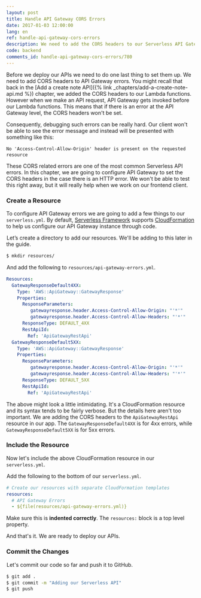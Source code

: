 ```yaml
---
layout: post
title: Handle API Gateway CORS Errors
date: 2017-01-03 12:00:00
lang: en
ref: handle-api-gateway-cors-errors
description: We need to add the CORS headers to our Serverless API Gateway endpoint to handle 4xx and 5xx errors. This is to handle the case where our Lambda functions are not being invoked. 
code: backend
comments_id: handle-api-gateway-cors-errors/780
---
```


Before we deploy our APIs we need to do one last thing to set them up. We need to add CORS headers to API Gateway errors. You might recall that back in the [Add a create note API]({% link _chapters/add-a-create-note-api.md %}) chapter, we added the CORS headers to our Lambda functions. However when we make an API request, API Gateway gets invoked before our Lambda functions. This means that if there is an error at the API Gateway level, the CORS headers won't be set.

Consequently, debugging such errors can be really hard. Our client won't be able to see the error message and instead will be presented with something like this:

```
No 'Access-Control-Allow-Origin' header is present on the requested resource
```

These CORS related errors are one of the most common Serverless API errors. In this chapter, we are going to configure API Gateway to set the CORS headers in the case there is an HTTP error. We won't be able to test this right away, but it will really help when we work on our frontend client.

### Create a Resource

To configure API Gateway errors we are going to add a few things to our `serverless.yml`. By default, [Serverless Framework](https://serverless.com) supports [CloudFormation](https://aws.amazon.com/cloudformation/) to help us configure our API Gateway instance through code.

<img class="code-marker" src="/assets/s.png" />Let’s create a directory to add our resources. We'll be adding to this later in the guide.

``` bash
$ mkdir resources/
```

<img class="code-marker" src="/assets/s.png" />And add the following to `resources/api-gateway-errors.yml`.

``` yml
Resources:
  GatewayResponseDefault4XX:
    Type: 'AWS::ApiGateway::GatewayResponse'
    Properties:
      ResponseParameters:
         gatewayresponse.header.Access-Control-Allow-Origin: "'*'"
         gatewayresponse.header.Access-Control-Allow-Headers: "'*'"
      ResponseType: DEFAULT_4XX
      RestApiId:
        Ref: 'ApiGatewayRestApi'
  GatewayResponseDefault5XX:
    Type: 'AWS::ApiGateway::GatewayResponse'
    Properties:
      ResponseParameters:
         gatewayresponse.header.Access-Control-Allow-Origin: "'*'"
         gatewayresponse.header.Access-Control-Allow-Headers: "'*'"
      ResponseType: DEFAULT_5XX
      RestApiId:
        Ref: 'ApiGatewayRestApi'
```

The above might look a little intimidating. It's a CloudFormation resource and its syntax tends to be fairly verbose. But the details here aren't too important. We are adding the CORS headers to the `ApiGatewayRestApi` resource in our app. The `GatewayResponseDefault4XX` is for 4xx errors, while `GatewayResponseDefault5XX` is for 5xx errors. 

### Include the Resource 

Now let's include the above CloudFormation resource in our `serverless.yml`.


<img class="code-marker" src="/assets/s.png" />Add the following to the bottom of our `serverless.yml`.

``` yml
# Create our resources with separate CloudFormation templates
resources:
  # API Gateway Errors
  - ${file(resources/api-gateway-errors.yml)}
```

Make sure this is **indented correctly**. The `resources:` block is a top level property.

And that's it. We are ready to deploy our APIs.

### Commit the Changes

<img class="code-marker" src="/assets/s.png" />Let's commit our code so far and push it to GitHub.

``` bash
$ git add .
$ git commit -m "Adding our Serverless API"
$ git push
```
